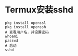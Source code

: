 # Termux安装sshd

```shell
pkg install openssl
pkg install openssh
# 查看用户名，并设置密码
whoami
passwd
# 启动
sshd
```